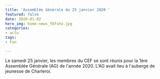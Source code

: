 ```yaml
---
title: 'Assemblée Générale du 25 janvier 2020 '
featured: false
date: 2020-01-02
hero_img: home-news_f8fsho.jpg
categories:
- actu
tags:
- Fun

---
```


Le samedi 25 janvier, les membres du CEF se sont réunis pour la 1ère Assemblée Générale (AG) de l'année 2020. L'AG avait lieu à l'auberge de jeunesse de Charleroi. 